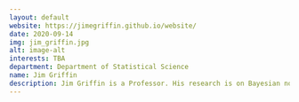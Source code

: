 ```yaml
---
layout: default
website: https://jimegriffin.github.io/website/
date: 2020-09-14
img: jim_griffin.jpg
alt: image-alt
interests: TBA
department: Department of Statistical Science
name: Jim Griffin
description: Jim Griffin is a Professor. His research is on Bayesian nonparametric methods, computation for Bayesian inference, functional data analysis, high-dimensional regression, and time series modelling. His work has found applications in biology, economics, the environment, finance, medicine, and elite sporting performance. He supervises two PhD students at UCL and one PhD student at the University of Kent. He is an associate editor of Statistics and Computing, and Bayesian Analysis, and was an associated editor of the Journal of the Royal Statistical Society, Series B from 2013-7. His main collaborators are Mark Steel (Warwick), Eleni Matechou (Kent), Maria Kalli (Kent) and James Hopker (Kent).
---
```

